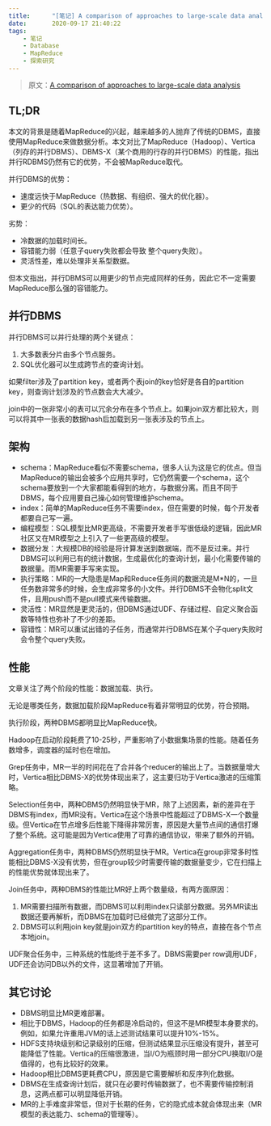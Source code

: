 ```yaml
---
title:      "[笔记] A comparison of approaches to large-scale data analysis"
date:       2020-09-17 21:40:22
tags:
    - 笔记
    - Database
    - MapReduce
    - 探索研究
---
```


> 原文：[A comparison of approaches to large-scale data analysis](https://people.eecs.berkeley.edu/~kubitron/cs262/handouts/papers/p165-pavlo.pdf)

## TL;DR

本文的背景是随着MapReduce的兴起，越来越多的人抛弃了传统的DBMS，直接使用MapReduce来做数据分析。本文对比了MapReduce（Hadoop）、Vertica（列存的并行DBMS）、DBMS-X（某个商用的行存的并行DBMS）的性能，指出并行RDBMS仍然有它的优势，不会被MapReduce取代。

并行DBMS的优势：
- 速度远快于MapReduce（热数据、有组织、强大的优化器）。
- 更少的代码（SQL的表达能力优势）。

劣势：
- 冷数据的加载时间长。
- 容错能力弱（任意子query失败都会导致 整个query失败）。
- 灵活性差，难以处理非关系型数据。

但本文指出，并行DBMS可以用更少的节点完成同样的任务，因此它不一定需要MapReduce那么强的容错能力。

<!--more-->

## 并行DBMS

并行DBMS可以并行处理的两个关键点：
1. 大多数表分片由多个节点服务。
1. SQL优化器可以生成跨节点的查询计划。

如果filter涉及了partition key，或者两个表join的key恰好是各自的partition key，则查询计划涉及的节点数会大大减少。

join中的一张非常小的表可以冗余分布在多个节点上。如果join双方都比较大，则可以将其中一张表的数据hash后加载到另一张表涉及的节点上。

## 架构

- schema：MapReduce看似不需要schema，很多人认为这是它的优点。但当MapReduce的输出会被多个应用共享时，它仍然需要一个schema，这个schema要放到一个大家都能看得到的地方，与数据分离。而且不同于DBMS，每个应用要自己操心如何管理维护schema。
- index：简单的MapReduce任务不需要index，但在需要的时候，每个开发者都要自己写一遍。
- 编程模型：SQL模型比MR更高级，不需要开发者手写很低级的逻辑，因此MR社区又在MR模型之上引入了一些更高级的模型。
- 数据分发：大规模DB的经验是将计算发送到数据端，而不是反过来。并行DBMS可以利用已有的统计数据，生成最优化的查询计划，最小化需要传输的数据量。而MR需要手写来实现。
- 执行策略：MR的一大隐患是Map和Reduce任务间的数据流是M*N的，一旦任务数非常多的时候，会生成非常多的小文件。并行DBMS不会物化split文件，且用push而不是pull模式来传输数据。
- 灵活性：MR显然是更灵活的，但DBMS通过UDF、存储过程、自定义聚合函数等特性也弥补了不少的差距。
- 容错性：MR可以重试出错的子任务，而通常并行DBMS在某个子query失败时会令整个query失败。

## 性能

文章关注了两个阶段的性能：数据加载、执行。

无论是哪类任务，数据加载阶段MapReduce有着非常明显的优势，符合预期。

执行阶段，两种DBMS都明显比MapReduce快。

Hadoop在启动阶段耗费了10-25秒，严重影响了小数据集场景的性能。随着任务数增多，调度器的延时也在增加。

Grep任务中，MR一半的时间花在了合并各个reducer的输出上了。当数据量增大时，Vertica相比DBMS-X的优势体现出来了，这主要归功于Vertica激进的压缩策略。

Selection任务中，两种DBMS仍然明显快于MR，除了上述因素，新的差异在于DBMS有index，而MR没有。Vertica在这个场景中性能超过了DBMS-X一个数量级。但Vertica在节点增多后性能下降得非常厉害，原因是大量节点间的通信打爆了整个系统。这可能是因为Vertica使用了可靠的通信协议，带来了额外的开销。

Aggregation任务中，两种DBMS仍然明显快于MR。Vertica在group非常多时性能相比DBMS-X没有优势，但在group较少时需要传输的数据量变少，它在扫描上的性能优势就体现出来了。

Join任务中，两种DBMS的性能比MR好上两个数量级，有两方面原因：
1. MR需要扫描所有数据，而DBMS可以利用index只读部分数据。另外MR读出数据还要再解析，而DBMS在加载时已经做完了这部分工作。
1. DBMS可以利用join key就是join双方的partition key的特点，直接在各个节点本地join。

UDF聚合任务中，三种系统的性能终于差不多了。DBMS需要per row调用UDF，UDF还会访问DB以外的文件，这显著增加了开销。

## 其它讨论

- DBMS明显比MR更难部署。
- 相比于DBMS，Hadoop的任务都是冷启动的，但这不是MR模型本身要求的。例如，如果允许重用JVM的话上述测试结果可以提升10%-15%。
- HDFS支持块级别和记录级别的压缩，但测试结果显示压缩没有提升，甚至可能降低了性能。Vertica的压缩很激进，当I/O为瓶颈时用一部分CPU换取I/O是值得的，也有比较好的效果。
- Hadoop相比DBMS更耗费CPU，原因是它需要解析和反序列化数据。
- DBMS在生成查询计划后，就只在必要时传输数据了，也不需要传输控制消息，这两点都可以明显降低开销。
- MR的上手难度非常低，但对于长期的任务，它的隐式成本就会体现出来（MR模型的表达能力、schema的管理等）。
